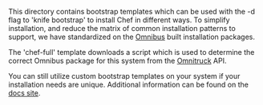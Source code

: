 This directory contains bootstrap templates which can be used with the -d flag
to 'knife bootstrap' to install Chef in different ways. To simplify installation,
and reduce the matrix of common installation patterns to support, we have
standardized on the [Omnibus](https://github.com/chef/omnibus) built installation
packages.

The 'chef-full' template downloads a script which is used to determine the correct
Omnibus package for this system from the [Omnitruck](https://docs.chef.io/api_omnitruck.html) API.

You can still utilize custom bootstrap templates on your system if your installation
needs are unique. Additional information can be found on the [docs site](https://docs.chef.io/knife_bootstrap.html#custom-templates).
